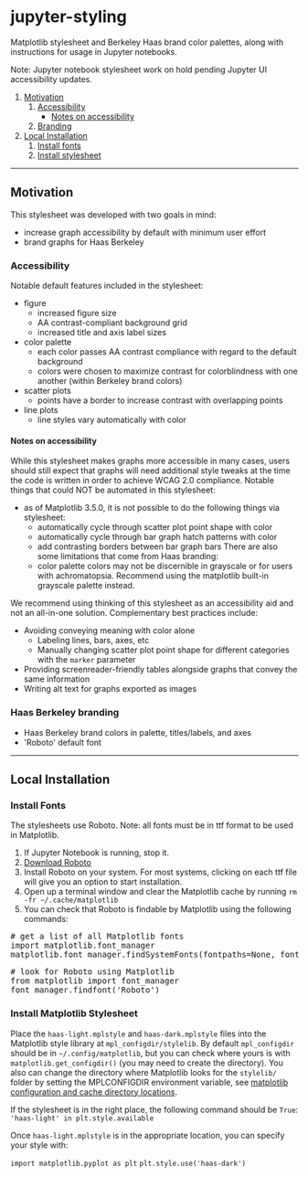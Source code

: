 # jupyter-styling

Matplotlib stylesheet and Berkeley Haas brand color palettes, along with instructions for usage in Jupyter notebooks.

Note: Jupyter notebook stylesheet work on hold pending Jupyter UI accessibility updates.

<ol>
  <li><a href='#motive'>Motivation</a>
    <ol><li><a href="#access">Accessibility</a>
        <ul><li><a href="#notes">Notes on accessibility</a></li></ul>
        </li>
        <li><a href="#brand">Branding</a>
        </li>
      </ol>
  <li> <a href="#install">Local Installation</a>
    <ol><li> <a href="#fonts">Install fonts</a></li>
        <li> <a href="#style">Install stylesheet</a></li>
    </ol>
  </li>
  
  </li></ol>

------------
## <a name='motive'>Motivation</a>
This stylesheet was developed with two goals in mind:
- increase graph accessibility by default with minimum user effort
- brand graphs for Haas Berkeley

### <a name='access'>Accessibility</a>
Notable default features included in the stylesheet:

- figure
  - increased figure size
  - AA contrast-compliant background grid
  - increased title and axis label sizes
- color palette
  - each color passes AA contrast compliance with regard to the default background
  - colors were chosen to maximize contrast for colorblindness with one another (within Berkeley brand colors)
- scatter plots
  - points have a border to increase contrast with overlapping points
- line plots
  - line styles vary automatically with color

#### <a name='notes'>Notes on accessibility</a>
While this stylesheet makes graphs more accessible in many cases, users should still expect that graphs will need 
 additional style tweaks at the time the code is written in order to achieve WCAG 2.0 compliance. Notable things
that could NOT be automated in this stylesheet:

- as of Matplotlib 3.5.0, it is not possible to do the following things via stylesheet:
  - automatically cycle through scatter plot point shape with color
  - automatically cycle through bar graph hatch patterns with color
  - add contrasting borders between bar graph bars
There are also some limitations that come from Haas branding:
  - color palette colors may not be discernible in grayscale or for users with achromatopsia. 
  Recommend using the matplotlib built-in grayscale palette instead.

We recommend using thinking of this stylesheet as an accessibility aid and not an all-in-one
solution. Complementary best practices include:
- Avoiding conveying meaning with color alone 
  - Labeling lines, bars, axes, etc
  - Manually changing scatter plot point shape for different categories with the `marker` parameter
- Providing screenreader-friendly tables alongside graphs that convey the same information
- Writing alt text for graphs exported as images

### <a name='brand'>Haas Berkeley branding</a>
- Haas Berkeley brand colors in palette, titles/labels, and axes
- 'Roboto' default font

--------
## <a name='install'>Local Installation</a>
### <a name='fonts'>Install Fonts</a>
The stylesheets use Roboto. Note: all fonts must be in ttf format to be used in Matplotlib.

1. If Jupyter Notebook is running, stop it.
2. [Download Roboto](https://fonts.google.com/specimen/Roboto)
3. Install Roboto on your system. For most systems, clicking on each ttf file will give you an option to start installation.
4. Open up a terminal window and clear the Matplotlib cache by running `rm -fr ~/.cache/matplotlib`
5. You can check that Roboto is findable by Matplotlib using the following commands:

<pre>
# get a list of all Matplotlib fonts
import matplotlib.font_manager 
matplotlib.font_manager.findSystemFonts(fontpaths=None, fontext='ttf')
</pre>

<pre>
# look for Roboto using Matplotlib
from matplotlib import font_manager
font_manager.findfont('Roboto')
</pre>

### <a id='style'>Install Matplotlib Stylesheet</a>
Place the `haas-light.mplstyle` and `haas-dark.mplstyle` files into the Matplotlib style library at `mpl_configdir/stylelib`. By default 
`mpl_configdir` should be in `~/.config/matplotlib`, but you can check where yours is with `matplotlib.get_configdir()` 
(you may need to create the directory). You also can change the directory where Matplotlib looks for the `stylelib/`
folder by setting the MPLCONFIGDIR environment variable, see [matplotlib configuration and cache directory locations](
https://matplotlib.org/stable/users/faq/troubleshooting_faq.html#locating-matplotlib-config-dir).

If the stylesheet is in the right place, the following command should be `True`:
`'haas-light' in plt.style.available`

Once `haas-light.mplstyle` is in the appropriate location, you can specify your style with:

`import matplotlib.pyplot as plt`
`plt.style.use('haas-dark')`
